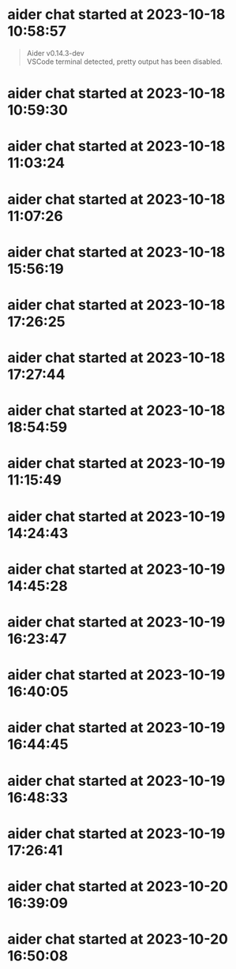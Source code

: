 
# aider chat started at 2023-10-18 10:58:57

> Aider v0.14.3-dev  
> VSCode terminal detected, pretty output has been disabled.  

# aider chat started at 2023-10-18 10:59:30


# aider chat started at 2023-10-18 11:03:24


# aider chat started at 2023-10-18 11:07:26


# aider chat started at 2023-10-18 15:56:19


# aider chat started at 2023-10-18 17:26:25


# aider chat started at 2023-10-18 17:27:44


# aider chat started at 2023-10-18 18:54:59


# aider chat started at 2023-10-19 11:15:49


# aider chat started at 2023-10-19 14:24:43


# aider chat started at 2023-10-19 14:45:28


# aider chat started at 2023-10-19 16:23:47


# aider chat started at 2023-10-19 16:40:05


# aider chat started at 2023-10-19 16:44:45


# aider chat started at 2023-10-19 16:48:33


# aider chat started at 2023-10-19 17:26:41


# aider chat started at 2023-10-20 16:39:09


# aider chat started at 2023-10-20 16:50:08

